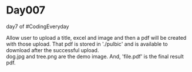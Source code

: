 # Day007
day7 of #CodingEveryday

Allow user to upload a title, excel and image and then a pdf will be created with those upload.
That pdf is stored in './pulbic' and is available to download after the successful upload.  
dog.jpg and tree.png are the demo image. And, 'file.pdf' is the final result pdf.